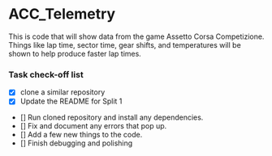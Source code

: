 # ACC_Telemetry
This is code that will show data from the game Assetto Corsa Competizione. Things like lap time, sector time, gear shifts, and temperatures will be shown to help produce faster lap times.
### Task check-off list
- [x] clone a similar repository 
- [x] Update the README for Split 1  
- [] Run cloned repository and install any dependencies.
- [] Fix and document any errors that pop up.
- [] Add a few new things to the code.
- [] Finish debugging and polishing
